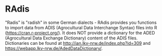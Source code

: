 # RAdis
"Radis" is "radish" in some German dialects - RAdis provides you functions to import data from ADIS (Agrocultural Data Interchange Syntax) files into R (https://cran.r-project.org/). It does NOT provide a dictionary for the ADED (Agrocultural Data Exchange Dictionary) content of the ADIS files. Dictionaries can be found at http://ian.lkv-nrw.de/index.php?id=309 and https://webapp.lkv-nrw.de/AdedDataDictionary/.
